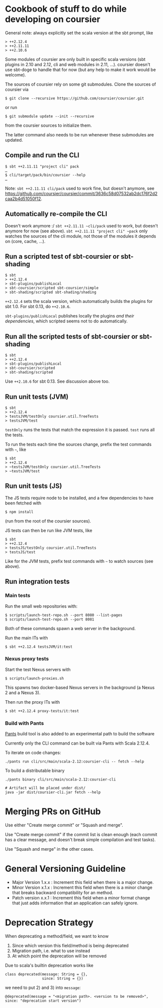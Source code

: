 # Cookbook of stuff to do while developing on coursier

General note: always explicitly set the scala version at the sbt prompt, like
```
> ++2.12.4
> ++2.11.11
> ++2.10.6
```

Some modules of coursier are only built in specific scala versions (sbt plugins in 2.10 and 2.12, cli and web modules in 2.11, …). coursier doesn't use sbt-doge
to handle that for now (but any help to make it work would be welcome).

The sources of coursier rely on some git submodules. Clone the sources of coursier via
```
$ git clone --recursive https://github.com/coursier/coursier.git
```
or run
```
$ git submodule update --init --recursive
```
from the coursier sources to initialize them.

The latter command also needs to be run whenever these submodules are updated.

## Compile and run the CLI

```
$ sbt ++2.11.11 "project cli" pack
…
$ cli/target/pack/bin/coursier --help
…
```

Note: `sbt ++2.11.11 cli/pack` used to work fine, but doesn't anymore, see
https://github.com/coursier/coursier/commit/3636c58d07532ab2dc176f2d2caa2b4d51050f12.

## Automatically re-compile the CLI

Doesn't work anymore :/ `sbt ++2.11.11 ~cli/pack` used to work, but doesn't
anymore for now (see above). `sbt ++2.11.11 "project cli" ~pack` only watches
the sources of the cli module, not those of the modules it depends on (core,
cache, …).

## Run a scripted test of sbt-coursier or sbt-shading

```
$ sbt
> ++2.12.4
> sbt-plugins/publishLocal
> sbt-coursier/scripted sbt-coursier/simple
> sbt-shading/scripted sbt-shading/shading
```

`++2.12.4` sets the scala version, which automatically builds the plugins for sbt 1.0. For sbt 0.13, do `++2.10.6`.

`sbt-plugins/publishLocal` publishes locally the plugins *and their dependencies*, which scripted seems not to do automatically.

## Run all the scripted tests of sbt-coursier or sbt-shading

```
$ sbt
> ++2.12.4
> sbt-plugins/publishLocal
> sbt-coursier/scripted
> sbt-shading/scripted
```

Use `++2.10.6` for sbt 0.13. See discussion above too.

## Run unit tests (JVM)

```
$ sbt
> ++2.12.4
> testsJVM/testOnly coursier.util.TreeTests
> testsJVM/test
```

`testOnly` runs the tests that match the expression it is passed.
`test` runs all the tests.

To run the tests each time the sources change, prefix the test commands with
`~`, like
```
$ sbt
> ++2.12.4
> ~testsJVM/testOnly coursier.util.TreeTests
> ~testsJVM/test
```

## Run unit tests (JS)

The JS tests require node to be installed, and a few dependencies to have been
fetched with
```
$ npm install
```
(run from the root of the coursier sources).

JS tests can then be run like JVM tests, like
```
$ sbt
> ++2.12.4
> testsJS/testOnly coursier.util.TreeTests
> testsJS/test
```

Like for the JVM tests, prefix test commands with `~` to watch sources (see above).

## Run integration tests

### Main tests

Run the small web repositories with:
```
$ scripts/launch-test-repo.sh --port 8080 --list-pages
$ scripts/launch-test-repo.sh --port 8081
```

Both of these commands spawn a web server in the background.

Run the main ITs with
```
$ sbt ++2.12.4 testsJVM/it:test
```

### Nexus proxy tests

Start the test Nexus servers with
```
$ scripts/launch-proxies.sh
```

This spawns two docker-based Nexus servers in the background (a Nexus 2 and a Nexus 3).

Then run the proxy ITs with
```
$ sbt ++2.12.4 proxy-tests/it:test
```

### Build with Pants

[Pants](https://github.com/pantsbuild/pants) build tool is also added to an experimental path to build the software

Currently only the CLI command can be built via Pants with Scala 2.12.4.

To iterate on code changes:

```
./pants run cli/src/main/scala-2.12:coursier-cli -- fetch --help
```

To build a distributable binary
```
./pants binary cli/src/main/scala-2.12:coursier-cli

# Artifact will be placed under dist/
java -jar dist/coursier-cli.jar fetch --help
```

# Merging PRs on GitHub

Use either "Create merge commit" or "Squash and merge".

Use "Create merge commit" if the commit list is clean enough (each commit has a clear message, and doesn't break simple compilation and test tasks).

Use "Squash and merge" in the other cases.

# General Versioning Guideline

* Major Version 1.x.x : Increment this field when there is a major change.
* Minor Version x.1.x : Increment this field when there is a minor change that breaks backward compatibility for an method.
* Patch version x.x.1 : Increment this field when a minor format change that just adds information that an application can safely ignore.

# Deprecation Strategy

When deprecating a method/field, we want to know
1. Since which version this field/method is being deprecated
2. Migration path, i.e. what to use instead
3. At which point the deprecation will be removed

Due to scala's builtin deprecation works like
```
class deprecated(message: String = {},
                 since: String = {})
```
we need to put 2) and 3) into `message`:
```
@deprecated(message = "<migration path>. <version to be removed>", since: "deprecation start version")
```